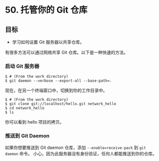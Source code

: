# 50. 托管你的 Git 仓库

## 目标

- 学习如何设置 Git 服务器以共享仓库。

有很多方法可以通过网络共享 Git 仓库。以下是一种快速的方法。

### 启动 Git 服务器

``` shell
$ # (From the work directory)
$ git daemon --verbose --export-all --base-path=.
```

现在，在另一个终端窗口中，切换到你的工作目录中。

``` shell
$ # (From the work directory)
$ git clone git://localhost/hello.git network_hello
$ cd network_hello
$ ls
```

你可以看到 hello 项目的拷贝。

### 推送到 Git Daemon

如果你想要推送到 Git daemon 仓库，添加 `--enable=receive-pack` 到
`git daemon` 命令。
小心，因为此服务器没有身份验证，任何人都能推送到你的仓库。
